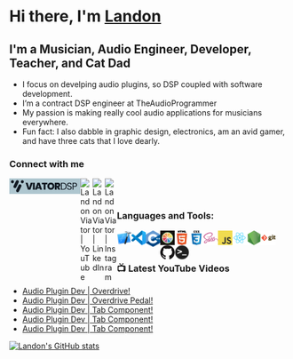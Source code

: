 # Hi there, I'm [Landon][website]

## I'm a Musician, Audio Engineer, Developer, Teacher, and Cat Dad

- I focus on develping audio plugins, so DSP coupled with software development.
- I’m a contract DSP engineer at TheAudioProgrammer
- My passion is making really cool audio applications for musicians everywhere.
- Fun fact: I also dabble in graphic design, electronics, am an avid gamer, and have three cats that I love dearly.

### Connect with me

[<img align="left" alt="LandonViator.com" width="128px" src="https://github.com/landonviator/landonviator/blob/main/Images/landon55-08.png" />][website]
[<img align="left" alt="LandonViator | YouTube" width="22px" src="https://cdn.jsdelivr.net/npm/simple-icons@v3/icons/youtube.svg" />][youtube]
[<img align="left" alt="LandonViator | LinkedIn" width="22px" src="https://cdn.jsdelivr.net/npm/simple-icons@v3/icons/linkedin.svg" />][linkedin]
[<img align="left" alt="LandonViator | Instagram" width="22px" src="https://cdn.jsdelivr.net/npm/simple-icons@v3/icons/instagram.svg" />][instagram]

<br />
<br />

### Languages and Tools:

<img align="left" alt="XCode" width="26px" src="https://github.com/landonviator/landonviator/blob/main/Images/xcode.png" />
<img align="left" alt="Visual Studio Code" width="26px" src="https://raw.githubusercontent.com/github/explore/80688e429a7d4ef2fca1e82350fe8e3517d3494d/topics/visual-studio-code/visual-studio-code.png" />
<img align="left" alt="C Plus Plus" width="26px" src="https://github.com/landonviator/landonviator/blob/main/Images/c%2B%2B.png" />
<img align="left" alt="Juce" width="26px" src="https://github.com/landonviator/landonviator/blob/main/Images/juce.png" />
<img align="left" alt="HTML5" width="26px" src="https://raw.githubusercontent.com/github/explore/80688e429a7d4ef2fca1e82350fe8e3517d3494d/topics/html/html.png" />
<img align="left" alt="CSS3" width="26px" src="https://raw.githubusercontent.com/github/explore/80688e429a7d4ef2fca1e82350fe8e3517d3494d/topics/css/css.png" />
<img align="left" alt="Sass" width="26px" src="https://raw.githubusercontent.com/github/explore/80688e429a7d4ef2fca1e82350fe8e3517d3494d/topics/sass/sass.png" />
<img align="left" alt="JavaScript" width="26px" src="https://raw.githubusercontent.com/github/explore/80688e429a7d4ef2fca1e82350fe8e3517d3494d/topics/javascript/javascript.png" />
<img align="left" alt="React" width="26px" src="https://raw.githubusercontent.com/github/explore/80688e429a7d4ef2fca1e82350fe8e3517d3494d/topics/react/react.png" />
<img align="left" alt="Node.js" width="26px" src="https://raw.githubusercontent.com/github/explore/80688e429a7d4ef2fca1e82350fe8e3517d3494d/topics/nodejs/nodejs.png" />
<img align="left" alt="Git" width="26px" src="https://raw.githubusercontent.com/github/explore/80688e429a7d4ef2fca1e82350fe8e3517d3494d/topics/git/git.png" />
<img align="left" alt="GitHub" width="26px" src="https://raw.githubusercontent.com/github/explore/78df643247d429f6cc873026c0622819ad797942/topics/github/github.png" />
<img align="left" alt="Terminal" width="26px" src="https://raw.githubusercontent.com/github/explore/80688e429a7d4ef2fca1e82350fe8e3517d3494d/topics/terminal/terminal.png" />

<br />
<br />

### 📺 Latest YouTube Videos

<!-- YOUTUBE:START -->
- [Audio Plugin Dev | Overdrive!](https://www.youtube.com/watch?v=JFMoSn1p8js)
- [Audio Plugin Dev | Overdrive Pedal!](https://www.youtube.com/watch?v=Gd9QFR7Lez0)
- [Audio Plugin Dev | Tab Component!](https://www.youtube.com/watch?v=xC8xXpt02cM)
- [Audio Plugin Dev | Tab Component!](https://www.youtube.com/watch?v=BU_z4jTJNAw)
- [Audio Plugin Dev | Tab Component!](https://www.youtube.com/watch?v=siISO_oLcxA)
<!-- YOUTUBE:END -->

[![Landon's GitHub stats](https://github-readme-stats.vercel.app/api?username=landonviator&show_icons=true&theme=tokyonight)
](https://github.com/landonviator/github-readme-stats)

[website]: https://landonviator.github.io/
[youtube]: https://www.youtube.com/channel/UCwEc_CsAk3ky7sX_yg6bSSg
[linkedin]: https://www.linkedin.com/in/landon-viator-phd-736bb719a/
[instagram]: https://www.instagram.com/viatordsp/

